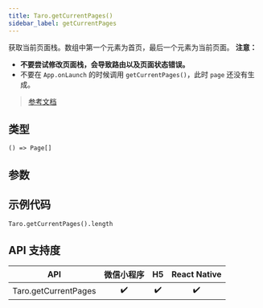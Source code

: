 ```yaml
---
title: Taro.getCurrentPages()
sidebar_label: getCurrentPages
---
```


获取当前页面栈。数组中第一个元素为首页，最后一个元素为当前页面。
__注意：__
- __不要尝试修改页面栈，会导致路由以及页面状态错误。__
- 不要在 `App.onLaunch` 的时候调用 `getCurrentPages()`，此时 `page` 还没有生成。

> [参考文档](https://developers.weixin.qq.com/miniprogram/dev/reference/api/getCurrentPages.html)

## 类型

```tsx
() => Page[]
```

## 参数

## 示例代码

```tsx
Taro.getCurrentPages().length
```

## API 支持度

| API | 微信小程序 | H5 | React Native |
| :---: | :---: | :---: | :---: |
| Taro.getCurrentPages | ✔️ | ✔️ | ✔️ |
